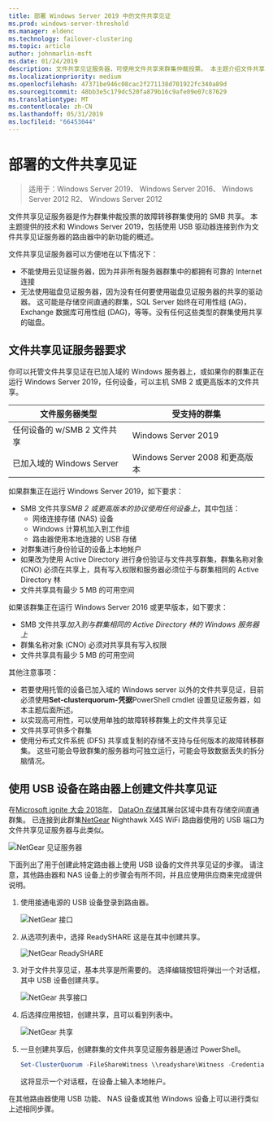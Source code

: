 ```yaml
---
title: 部署 Windows Server 2019 中的文件共享见证
ms.prod: windows-server-threshold
ms.manager: eldenc
ms.technology: failover-clustering
ms.topic: article
author: johnmarlin-msft
ms.date: 01/24/2019
description: 文件共享见证服务器，可使用文件共享来群集仲裁投票。 本主题介绍文件共享见证服务器和新功能，包括使用 USB 驱动器连接到路由器作为文件共享见证服务器。
ms.localizationpriority: medium
ms.openlocfilehash: 47371be946c08cac2f271138d701922fc340a89d
ms.sourcegitcommit: 48bb3e5c179dc520fa879b16c9afe09e07c87629
ms.translationtype: MT
ms.contentlocale: zh-CN
ms.lasthandoff: 05/31/2019
ms.locfileid: "66453044"
---
```

# <a name="deploy-a-file-share-witness"></a>部署的文件共享见证

> 适用于：Windows Server 2019、 Windows Server 2016、 Windows Server 2012 R2、 Windows Server 2012

文件共享见证服务器是作为群集仲裁投票的故障转移群集使用的 SMB 共享。 本主题提供的技术和 Windows Server 2019，包括使用 USB 驱动器连接到作为文件共享见证服务器的路由器中的新功能的概述。

文件共享见证服务器可以方便地在以下情况下：  

- 不能使用云见证服务器，因为并非所有服务器群集中的都拥有可靠的 Internet 连接
- 无法使用磁盘见证服务器，因为没有任何要使用磁盘见证服务器的共享的驱动器。 这可能是存储空间直通的群集，SQL Server 始终在可用性组 (AG)，Exchange 数据库可用性组 (DAG)，等等。没有任何这些类型的群集使用共享的磁盘。

## <a name="file-share-witness-requirements"></a>文件共享见证服务器要求

你可以托管文件共享见证在已加入域的 Windows 服务器上，或如果你的群集正在运行 Windows Server 2019，任何设备，可以主机 SMB 2 或更高版本的文件共享。

|文件服务器类型                 | 受支持的群集 |
|---------------------------------|--------------------|
|任何设备的 w/SMB 2 文件共享 | Windows Server 2019|
|已加入域的 Windows Server     | Windows Server 2008 和更高版本|

如果群集正在运行 Windows Server 2019，如下要求：

- SMB 文件共享*SMB 2 或更高版本的协议使用任何设备上*，其中包括：
    - 网络连接存储 (NAS) 设备
    - Windows 计算机加入到工作组
    - 路由器使用本地连接的 USB 存储
- 对群集进行身份验证的设备上本地帐户
- 如果改为使用 Active Directory 进行身份验证与文件共享群集，群集名称对象 (CNO) 必须在共享上，具有写入权限和服务器必须位于与群集相同的 Active Directory 林
- 文件共享具有最少 5 MB 的可用空间

如果该群集正在运行 Windows Server 2016 或更早版本，如下要求：

- SMB 文件共享*加入到与群集相同的 Active Directory 林的 Windows 服务器上*
- 群集名称对象 (CNO) 必须对共享具有写入权限
- 文件共享具有最少 5 MB 的可用空间

其他注意事项：
- 若要使用托管的设备已加入域的 Windows server 以外的文件共享见证，目前必须使用**Set-clusterquorum-凭据**PowerShell cmdlet 设置见证服务器，如本主题后面所述。
- 以实现高可用性，可以使用单独的故障转移群集上的文件共享见证
- 文件共享可供多个群集
- 使用分布式文件系统 (DFS) 共享或复制的存储不支持与任何版本的故障转移群集。  这些可能会导致群集的服务器均可独立运行，可能会导致数据丢失的拆分脑情况。

## <a name="creating-a-file-share-witness-on-a-router-with-a-usb-device"></a>使用 USB 设备在路由器上创建文件共享见证

在[Microsoft ignite 大会 2018年](https://azure.microsoft.com/ignite/)， [DataOn 存储](http://www.dataonstorage.com/)其展台区域中具有存储空间直通群集。  已连接到此群集[NetGear](https://www.netgear.com) Nighthawk X4S WiFi 路由器使用的 USB 端口为文件共享见证服务器与此类似。

![NetGear 见证服务器](media/File-Share-Witness/FSW1.png)

下面列出了用于创建此特定路由器上使用 USB 设备的文件共享见证的步骤。  请注意，其他路由器和 NAS 设备上的步骤会有所不同，并且应使用供应商来完成提供说明。


1. 使用接通电源的 USB 设备登录到路由器。

   ![NetGear 接口](media/File-Share-Witness/FSW2.png)

2. 从选项列表中，选择 ReadySHARE 这是在其中创建共享。

   ![NetGear ReadySHARE](media/File-Share-Witness/FSW3.png)

3. 对于文件共享见证，基本共享是所需要的。  选择编辑按钮将弹出一个对话框，其中 USB 设备创建共享。

   ![NetGear 共享接口](media/File-Share-Witness/FSW4.png)

4. 后选择应用按钮，创建共享，且可以看到列表中。

   ![NetGear 共享](media/File-Share-Witness/FSW5.png)

5. 一旦创建共享后，创建群集的文件共享见证服务器是通过 PowerShell。

   ```PowerShell
   Set-ClusterQuorum -FileShareWitness \\readyshare\Witness -Credential (Get-Credential)
   ```

   这将显示一个对话框，在设备上输入本地帐户。

在其他路由器使用 USB 功能、 NAS 设备或其他 Windows 设备上可以进行类似上述相同步骤。
